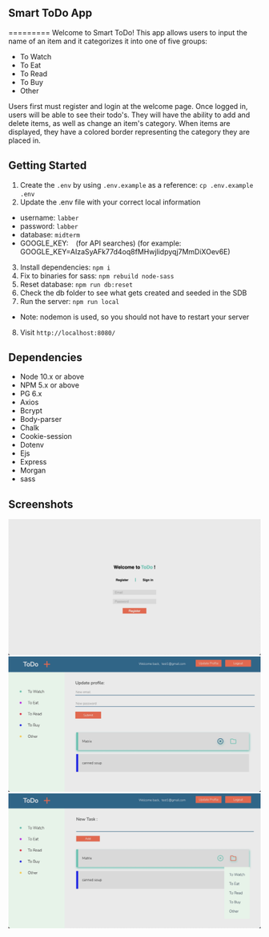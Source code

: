 ## Smart ToDo App

=========
Welcome to Smart ToDo! This app allows users to input the name of an item and it categorizes it into one of five groups:

- To Watch
- To Eat
- To Read
- To Buy
- Other

Users first must register and login at the welcome page. Once logged in, users will be able to see their todo's. They will have the ability to add and delete items, as well as change an item's category. When items are displayed, they have a colored border representing the category they are placed in.

## Getting Started

1. Create the `.env` by using `.env.example` as a reference: `cp .env.example .env`
2. Update the .env file with your correct local information

- username: `labber`
- password: `labber`
- database: `midterm`
- GOOGLE_KEY: ` ` (for API searches) (for example: GOOGLE_KEY=AIzaSyAFk77d4oq8fMHwjlidpyqj7MmDiXOev6E)

3. Install dependencies: `npm i`
4. Fix to binaries for sass: `npm rebuild node-sass`
5. Reset database: `npm run db:reset`
6. Check the db folder to see what gets created and seeded in the SDB
7. Run the server: `npm run local`

- Note: nodemon is used, so you should not have to restart your server

8. Visit `http://localhost:8080/`

## Dependencies

- Node 10.x or above
- NPM 5.x or above
- PG 6.x
- Axios
- Bcrypt
- Body-parser
- Chalk
- Cookie-session
- Dotenv
- Ejs
- Express
- Morgan
- sass

## Screenshots

![Welcome page](https://github.com/ErikAndersonWebDev/Smart-TODO/blob/master/docs/Welcome.jpg?raw=true)
![Update profile and hover over a task](https://github.com/ErikAndersonWebDev/Smart-TODO/blob/master/docs/Update%20profile.jpg?raw=true)
![Dropdown menu for changing category](https://github.com/ErikAndersonWebDev/Smart-TODO/blob/master/docs/New%20task%20and%20change%20category.jpg?raw=true)
